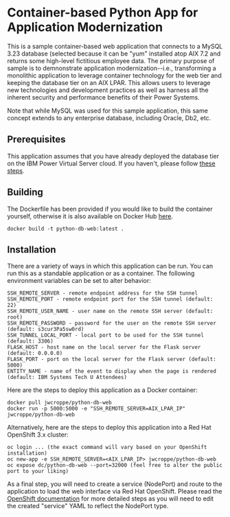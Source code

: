 # Container-based Python App for Application Modernization

This is a sample container-based web application that connects to a MySQL 3.23
database (selected because it can be "yum" installed atop AIX 7.2 and returns
some high-level fictitious employee data. The primary purpose of sample is to
demnonstrate application modernization--i.e., transforming a monolithic application
to leverage container technology for the web tier and keeping the database tier on
an AIX LPAR. This allows users to leverage new technologies and development
practices as well as harness all the inherent security and performance benefits
of their Power Systems.

Note that while MySQL was used for this sample application, this same concept
extends to any enterprise database, including Oracle, Db2, etc.

## Prerequisites

This application assumes that you have already deployed the database tier on
the IBM Power Virtual Server cloud. If you haven't, please follow [these steps](https://github.com/jwcroppe/terraform-provider-ibm-examples/tree/master/simple-vm-power-vs).

## Building

The Dockerfile has been provided if you would like to build the container yourself,
otherwise it is also available on Docker Hub [here](https://cloud.docker.com/repository/docker/jwcroppe/python-db-web).

```shell
docker build -t python-db-web:latest .
```

## Installation

There are a variety of ways in which this application can be run. You can run
this as a standable application or as a container. The following environment
variables can be set to alter behavior:

```shell
SSH_REMOTE_SERVER - remote endpoint address for the SSH tunnel
SSH_REMOTE_PORT - remote endpoint port for the SSH tunnel (default: 22)
SSH_REMOTE_USER_NAME - user name on the remote SSH server (default: root)
SSH_REMOTE_PASSWORD - password for the user on the remote SSH server (default: s3cur3Pa5sw0rd)
SSH_TUNNEL_LOCAL_PORT - local port to be used for the SSH tunnel (default: 3306)
FLASK_HOST - host name on the local server for the Flask server (default: 0.0.0.0)
FLASK_PORT - port on the local server for the Flask server (default: 5000)
ENTITY_NAME - name of the event to display when the page is rendered (default: IBM Systems Tech U Attendees)
```

Here are the steps to deploy this application as a Docker container:

```shell
docker pull jwcroppe/python-db-web
docker run -p 5000:5000 -e "SSH_REMOTE_SERVER=AIX_LPAR_IP" jwcroppe/python-db-web
```

Alternatively, here are the steps to deploy this application into a
Red Hat OpenShift 3.x cluster:

```shell
oc login ... (the exact command will vary based on your OpenShift installation)
oc new-app -e SSH_REMOTE_SERVER=<AIX_LPAR_IP> jwcroppe/python-db-web
oc expose dc/python-db-web --port=32000 (feel free to alter the public port to your liking)
```

As a final step, you will need to create a service (NodePort) and route to the
application to load the web interface via Red Hat OpenShift.  Please read the
[OpenShift documentation](https://docs.openshift.com/container-platform/3.11/dev_guide/expose_service/expose_internal_ip_nodeport.html) for more detailed steps
as you will need to edit the created "service" YAML to reflect the NodePort type.
